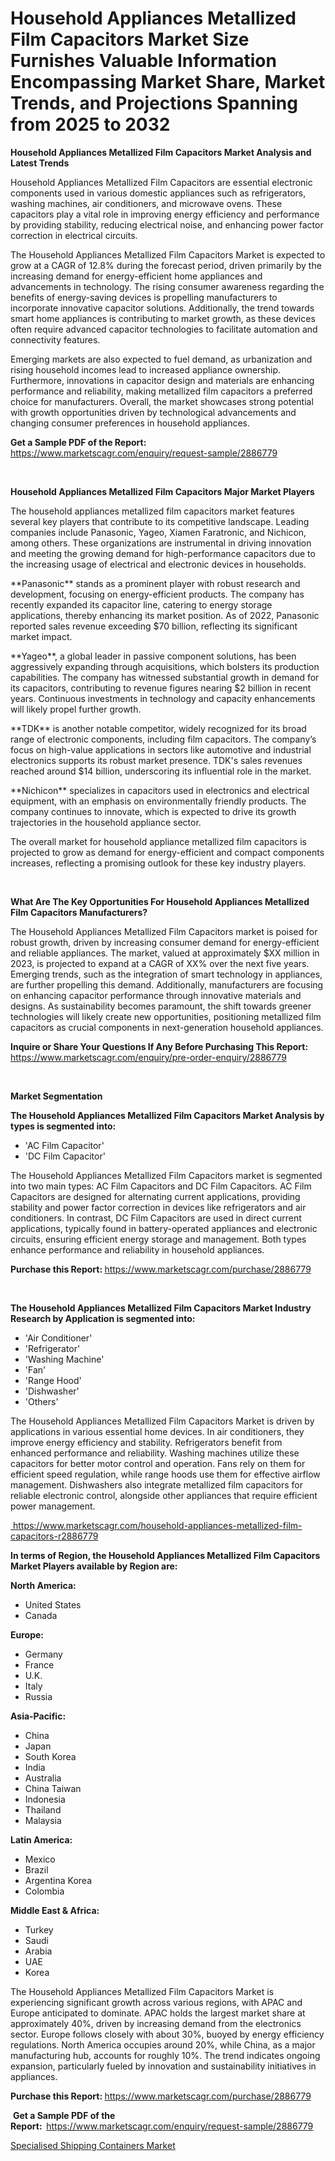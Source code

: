 <p><h1>Household Appliances Metallized Film Capacitors Market Size Furnishes Valuable Information Encompassing Market Share, Market Trends, and Projections Spanning from 2025 to 2032</h1></p><p><strong>Household Appliances Metallized Film Capacitors Market Analysis and Latest Trends</strong></p>
<p><p>Household Appliances Metallized Film Capacitors are essential electronic components used in various domestic appliances such as refrigerators, washing machines, air conditioners, and microwave ovens. These capacitors play a vital role in improving energy efficiency and performance by providing stability, reducing electrical noise, and enhancing power factor correction in electrical circuits.</p><p>The Household Appliances Metallized Film Capacitors Market is expected to grow at a CAGR of 12.8% during the forecast period, driven primarily by the increasing demand for energy-efficient home appliances and advancements in technology. The rising consumer awareness regarding the benefits of energy-saving devices is propelling manufacturers to incorporate innovative capacitor solutions. Additionally, the trend towards smart home appliances is contributing to market growth, as these devices often require advanced capacitor technologies to facilitate automation and connectivity features.</p><p>Emerging markets are also expected to fuel demand, as urbanization and rising household incomes lead to increased appliance ownership. Furthermore, innovations in capacitor design and materials are enhancing performance and reliability, making metallized film capacitors a preferred choice for manufacturers. Overall, the market showcases strong potential with growth opportunities driven by technological advancements and changing consumer preferences in household appliances.</p></p>
<p><strong>Get a Sample PDF of the Report:&nbsp;</strong> <a href="https://www.marketscagr.com/enquiry/request-sample/2886779?utm_campaign=2114&utm_medium=2&utm_source=Github&utm_content=ia&utm_term=13032025&utm_id=household-appliances-metallized-film-capacitors">https://www.marketscagr.com/enquiry/request-sample/2886779</a></p>
<p>&nbsp;</p>
<p><strong>Household Appliances Metallized Film Capacitors Major Market Players</strong></p>
<p><p>The household appliances metallized film capacitors market features several key players that contribute to its competitive landscape. Leading companies include Panasonic, Yageo, Xiamen Faratronic, and Nichicon, among others. These organizations are instrumental in driving innovation and meeting the growing demand for high-performance capacitors due to the increasing usage of electrical and electronic devices in households.</p><p>**Panasonic** stands as a prominent player with robust research and development, focusing on energy-efficient products. The company has recently expanded its capacitor line, catering to energy storage applications, thereby enhancing its market position. As of 2022, Panasonic reported sales revenue exceeding $70 billion, reflecting its significant market impact.</p><p>**Yageo**, a global leader in passive component solutions, has been aggressively expanding through acquisitions, which bolsters its production capabilities. The company has witnessed substantial growth in demand for its capacitors, contributing to revenue figures nearing $2 billion in recent years. Continuous investments in technology and capacity enhancements will likely propel further growth.</p><p>**TDK** is another notable competitor, widely recognized for its broad range of electronic components, including film capacitors. The company’s focus on high-value applications in sectors like automotive and industrial electronics supports its robust market presence. TDK's sales revenues reached around $14 billion, underscoring its influential role in the market.</p><p>**Nichicon** specializes in capacitors used in electronics and electrical equipment, with an emphasis on environmentally friendly products. The company continues to innovate, which is expected to drive its growth trajectories in the household appliance sector.</p><p>The overall market for household appliance metallized film capacitors is projected to grow as demand for energy-efficient and compact components increases, reflecting a promising outlook for these key industry players.</p></p>
<p>&nbsp;</p>
<p><strong>What Are The Key Opportunities For Household Appliances Metallized Film Capacitors Manufacturers?</strong></p>
<p><p>The Household Appliances Metallized Film Capacitors market is poised for robust growth, driven by increasing consumer demand for energy-efficient and reliable appliances. The market, valued at approximately $XX million in 2023, is projected to expand at a CAGR of XX% over the next five years. Emerging trends, such as the integration of smart technology in appliances, are further propelling this demand. Additionally, manufacturers are focusing on enhancing capacitor performance through innovative materials and designs. As sustainability becomes paramount, the shift towards greener technologies will likely create new opportunities, positioning metallized film capacitors as crucial components in next-generation household appliances.</p></p>
<p><strong>Inquire or Share Your Questions If Any Before Purchasing This Report:</strong> <a href="https://www.marketscagr.com/enquiry/pre-order-enquiry/2886779?utm_campaign=2114&utm_medium=2&utm_source=Github&utm_content=ia&utm_term=13032025&utm_id=household-appliances-metallized-film-capacitors">https://www.marketscagr.com/enquiry/pre-order-enquiry/2886779</a></p>
<p>&nbsp;</p>
<p><strong>Market Segmentation</strong></p>
<p><strong>The Household Appliances Metallized Film Capacitors Market Analysis by types is segmented into:</strong></p>
<p><ul><li>'AC Film Capacitor'</li><li>'DC Film Capacitor'</li></ul></p>
<p><p>The Household Appliances Metallized Film Capacitors market is segmented into two main types: AC Film Capacitors and DC Film Capacitors. AC Film Capacitors are designed for alternating current applications, providing stability and power factor correction in devices like refrigerators and air conditioners. In contrast, DC Film Capacitors are used in direct current applications, typically found in battery-operated appliances and electronic circuits, ensuring efficient energy storage and management. Both types enhance performance and reliability in household appliances.</p></p>
<p><strong>Purchase this Report:&nbsp;</strong><a href="https://www.marketscagr.com/purchase/2886779?utm_campaign=2114&utm_medium=2&utm_source=Github&utm_content=ia&utm_term=13032025&utm_id=household-appliances-metallized-film-capacitors">https://www.marketscagr.com/purchase/2886779</a></p>
<p>&nbsp;</p>
<p><strong>The Household Appliances Metallized Film Capacitors Market Industry Research by Application is segmented into:</strong></p>
<p><ul><li>'Air Conditioner'</li><li>'Refrigerator'</li><li>'Washing Machine'</li><li>'Fan'</li><li>'Range Hood'</li><li>'Dishwasher'</li><li>'Others'</li></ul></p>
<p><p>The Household Appliances Metallized Film Capacitors Market is driven by applications in various essential home devices. In air conditioners, they improve energy efficiency and stability. Refrigerators benefit from enhanced performance and reliability. Washing machines utilize these capacitors for better motor control and operation. Fans rely on them for efficient speed regulation, while range hoods use them for effective airflow management. Dishwashers also integrate metallized film capacitors for reliable electronic control, alongside other appliances that require efficient power management.</p></p>
<p><a href="https://www.marketscagr.com/household-appliances-metallized-film-capacitors-r2886779?utm_campaign=2114&utm_medium=2&utm_source=Github&utm_content=ia&utm_term=13032025&utm_id=household-appliances-metallized-film-capacitors">&nbsp;https://www.marketscagr.com/household-appliances-metallized-film-capacitors-r2886779</a></p>
<p><strong>In terms of Region, the Household Appliances Metallized Film Capacitors Market Players available by Region are:</strong></p>
<p>
    <p> <strong> North America: </strong>
        <ul>
            <li>United States</li>
            <li>Canada</li>
        </ul>
        </p> 
    <p> <strong> Europe: </strong>
        <ul>
            <li>Germany</li>
            <li>France</li>
            <li>U.K.</li>
            <li>Italy</li>
            <li>Russia</li>
        </ul>
        </p> 
    <p> <strong> Asia-Pacific: </strong>
        <ul>
            <li>China</li>
            <li>Japan</li>
            <li>South Korea</li>
            <li>India</li>
            <li>Australia</li>
            <li>China Taiwan</li>
            <li>Indonesia</li>
            <li>Thailand</li>
            <li>Malaysia</li>
        </ul>
        </p> 
    <p> <strong> Latin America: </strong>
        <ul>
            <li>Mexico</li>
            <li>Brazil</li>
            <li>Argentina Korea</li>
            <li>Colombia</li>
        </ul>
        </p> 
    <p> <strong> Middle East & Africa: </strong>
        <ul>
            <li>Turkey</li>
            <li>Saudi</li>
            <li>Arabia</li>
            <li>UAE</li>
            <li>Korea</li>
        </ul>
    </p>
    </p>
<p><p>The Household Appliances Metallized Film Capacitors Market is experiencing significant growth across various regions, with APAC and Europe anticipated to dominate. APAC holds the largest market share at approximately 40%, driven by increasing demand from the electronics sector. Europe follows closely with about 30%, buoyed by energy efficiency regulations. North America occupies around 20%, while China, as a major manufacturing hub, accounts for roughly 10%. The trend indicates ongoing expansion, particularly fueled by innovation and sustainability initiatives in appliances.</p></p>
<p><strong>Purchase this Report: </strong><a href="https://www.marketscagr.com/purchase/2886779?utm_campaign=2114&utm_medium=2&utm_source=Github&utm_content=ia&utm_term=13032025&utm_id=household-appliances-metallized-film-capacitors">https://www.marketscagr.com/purchase/2886779</a></p>
<p>&nbsp;<strong>Get a Sample PDF of the Report:&nbsp;&nbsp;</strong><a href="https://www.marketscagr.com/enquiry/request-sample/2886779?utm_campaign=2114&utm_medium=2&utm_source=Github&utm_content=ia&utm_term=13032025&utm_id=household-appliances-metallized-film-capacitors">https://www.marketscagr.com/enquiry/request-sample/2886779</a></p>
<p><strong></strong></p>
<p><p><a href="https://github.com/pizolina/Market-Research-Report-List-7/blob/main/specialised-shipping-containers-market.md?utm_campaign=2114&utm_medium=2&utm_source=Github&utm_content=ia&utm_term=13032025&utm_id=household-appliances-metallized-film-capacitors">Specialised Shipping Containers Market</a></p></p>